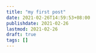 ```yaml
---
title: "my first post"
date: 2021-02-26T14:59:53+08:00
publishdate: 2021-02-26
lastmod: 2021-02-26
draft: true
tags: []
---
```

